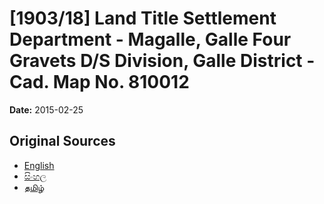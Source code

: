 # [1903/18] Land Title Settlement Department - Magalle, Galle Four Gravets D/S Division, Galle District - Cad. Map No. 810012

**Date:** 2015-02-25

## Original Sources

- [English](https://documents.gov.lk/view/extra-gazettes/2015/2/1903-18_E.pdf)
- [සිංහල](https://documents.gov.lk/view/extra-gazettes/2015/2/1903-18_S.pdf)
- [தமிழ்](https://documents.gov.lk/view/extra-gazettes/2015/2/1903-18_T.pdf)
